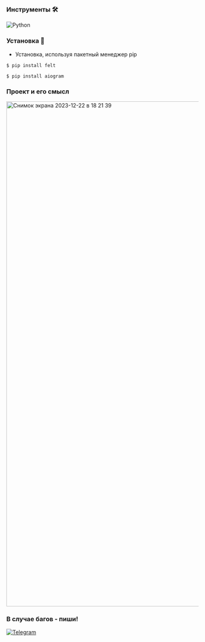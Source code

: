 ### Инструменты 🛠
![Python](https://img.shields.io/badge/Python-3.8-blue?style=for-the-badge&logo=python)

### Установка 💾
- Установка, используя пакетный менеджер pip
```
$ pip install felt
```
```
$ pip install aiogram
```

### Проект и его смысл
<img width="1324" alt="Снимок экрана 2023-12-22 в 18 21 39" src="https://github.com/oreg0na/appauth_with_tgbot/assets/62066211/09ec7919-a281-4a6c-866b-aac734e44d0f">

### В случае багов - пиши!
[![Telegram](https://img.shields.io/badge/Telegram-blue?style=for-the-badge&logo=Telegram)](https://t.me/svpg16)
